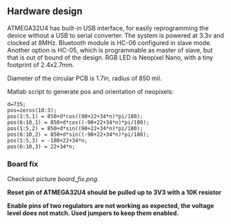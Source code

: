 
## Hardware design

ATMEGA32U4 has built-in USB interface, for easily reprogramming the device without a USB to serial converter. The system is powered at 3.3v and clocked at 8MHz. Bluetooth module is HC-06 configured in slave mode. Another option is HC-05, which is programmable as master of slave, but that is out of bound of the design. RGB LED is Neopixel Nano, with a tiny footprint of 2.4x2.7mm.

Diameter of the circular PCB is 1.7in, radius of 850 mil.

Matlab script to generate pos and orientation of neopixels:
```
d=735;
pos=zeros(10:3);
pos(1:5,1) = 850+d*cos((90+22+34*n)*pi/180);
pos(6:10,1) = 850+d*cos((-90+22+34*n)*pi/180);
pos(1:5,2) = 850+d*sin((90+22+34*n)*pi/180);
pos(6:10,2) = 850+d*sin((-90+22+34*n)*pi/180);
pos(1:5,3) = -180+22+34*n;
pos(6:10,3) = 22+34*n;
```

### Board fix

Checkout picture *board_fix.png*.

**Reset pin of ATMEGA32U4 should be pulled up to 3V3 with a 10K resistor**

**Enable pins of two regulators are not working as expected, the voltage level does not match. Used jumpers to keep them enabled.**

